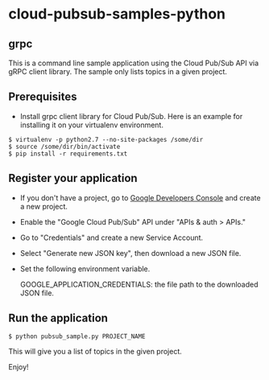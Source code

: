 # cloud-pubsub-samples-python


## grpc

This is a command line sample application using the Cloud Pub/Sub API
via gRPC client library. The sample only lists topics in a given
project.

## Prerequisites

- Install grpc client library for Cloud Pub/Sub. Here is an example
  for installing it on your virtualenv environment.

```
$ virtualenv -p python2.7 --no-site-packages /some/dir
$ source /some/dir/bin/activate
$ pip install -r requirements.txt
```

## Register your application

- If you don't have a project, go to [Google Developers Console][1]
  and create a new project.

- Enable the "Google Cloud Pub/Sub" API under "APIs & auth > APIs."

- Go to "Credentials" and create a new Service Account.

- Select "Generate new JSON key", then download a new JSON file.

- Set the following environment variable.

  GOOGLE_APPLICATION_CREDENTIALS: the file path to the downloaded JSON file.

## Run the application

```
$ python pubsub_sample.py PROJECT_NAME
```

This will give you a list of topics in the given project.

Enjoy!

[1]: https://console.developers.google.com/project

